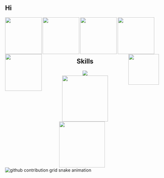 ## Hi

<div align="center">
  <img align="left" src="https://media.tenor.com/FFT4ra-XzRkAAAAd/nose-fur.gif" width="120" height="120" />
  <img align="left" src="https://media.tenor.com/kDk4lwsitdcAAAAC/cat-cat-eating-corn.gif" width="120" height="120" />
  <img align="left" src="https://media.tenor.com/t6-n6HOctngAAAAd/dog-funny-dog.gif" width="120" height="120" />
  <img align="left" src="https://media.tenor.com/wuyEcsxrvQwAAAAC/club-penguin-ghosthy.gif" width="120" height="120" />
  <img align="left" src="https://media.tenor.com/NQfq1liFH-8AAAAd/byuntear-sad.gif" width="120" height="120" />
  <a href="https://celsohenrique.vercel.app/" title="Enter the portal" target="_blank">
    <img src="https://static.wikia.nocookie.net/minecraft/images/f/fd/NetherPortalAnimated.gif/revision/latest?cb=20200112000746" align="right" width="100" /><br>
  </a>
  <br />
  <br />
  <br />
  <br />
  <br />
</div>
<div align="center">
  
  ## Skills
  <a href="https://skillicons.dev">
    <img src="https://skillicons.dev/icons?i=next,react,tailwind,js,html,css,git" />
  </a>
</div>
<div align="center">
  <img height="150cm" src="https://github-readme-stats.vercel.app/api?username=NotHiaki&show_icons=true&theme=github_dark&include_all_commits=true&count_private=true"/>
  <img height="150cm" src="https://github-readme-stats.vercel.app/api/top-langs/?username=NotHiaki&layout=compact&langs_count=7&theme=github_dark" />
</div>

<picture>
  <source media="(prefers-color-scheme: dark)" srcset="https://raw.githubusercontent.com/NotHiaki/NotHiaki/output/github-contribution-grid-snake-dark.svg">
  <source media="(prefers-color-scheme: light)" srcset="https://raw.githubusercontent.com/NotHiaki/NotHiaki/output/github-contribution-grid-snake.svg">
  <img alt="github contribution grid snake animation" src="https://raw.githubusercontent.com/NotHiaki/NotHiaki/output/github-contribution-grid-snake.svg">
</picture>
